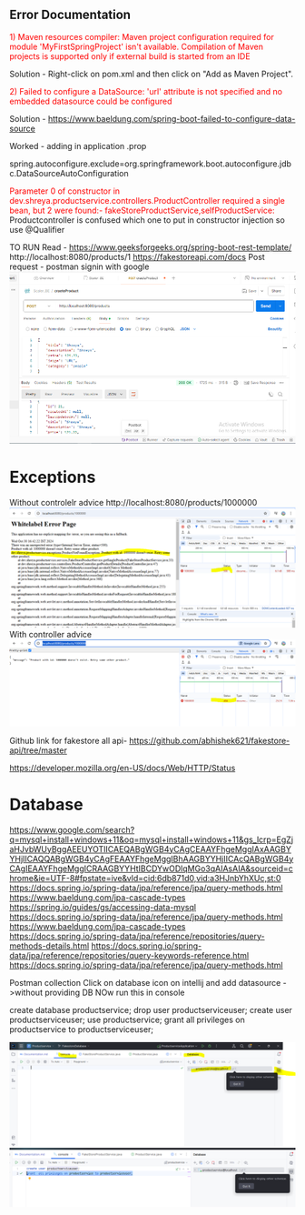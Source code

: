 ## Error Documentation
<font color="red">1) Maven resources compiler: Maven project configuration required for module 'MyFirstSpringProject' isn't available. Compilation of Maven projects is supported only if external build is started from an IDE</font>

Solution - Right-click on pom.xml and then click on "Add as Maven Project". 

<font color="red">2) Failed to configure a DataSource: 'url' attribute is not specified and no embedded datasource could be configured </font>

Solution - https://www.baeldung.com/spring-boot-failed-to-configure-data-source

Worked - adding in application .prop

spring.autoconfigure.exclude=org.springframework.boot.autoconfigure.jdbc.DataSourceAutoConfiguration

<font color="red"> Parameter 0 of constructor in dev.shreya.productservice.controllers.ProductController required a single bean, but 2 were found:- fakeStoreProductService,selfProductService:</font>
Productcontroller is confused which one to put in constructor injection so use @Qualifier


TO RUN
Read - https://www.geeksforgeeks.org/spring-boot-rest-template/
http://localhost:8080/products/1
https://fakestoreapi.com/docs
Post request - postman signin with google
![img.png](img.png)

# Exceptions
 Without controlelr advice
 http://localhost:8080/products/1000000
![img_1.png](img_1.png)
With controller advice
![img_2.png](img_2.png)

Github link for fakestore all api-
https://github.com/abhishek621/fakestore-api/tree/master

https://developer.mozilla.org/en-US/docs/Web/HTTP/Status


# Database
https://www.google.com/search?q=mysql+install+windows+11&oq=mysql+install+windows+11&gs_lcrp=EgZjaHJvbWUyBggAEEUYOTIICAEQABgWGB4yCAgCEAAYFhgeMggIAxAAGBYYHjIICAQQABgWGB4yCAgFEAAYFhgeMggIBhAAGBYYHjIICAcQABgWGB4yCAgIEAAYFhgeMggICRAAGBYYHtIBCDYwODlqMGo3qAIAsAIA&sourceid=chrome&ie=UTF-8#fpstate=ive&vld=cid:6db871d0,vid:a3HJnbYhXUc,st:0
https://docs.spring.io/spring-data/jpa/reference/jpa/query-methods.html
https://www.baeldung.com/jpa-cascade-types
https://spring.io/guides/gs/accessing-data-mysql
https://docs.spring.io/spring-data/jpa/reference/jpa/query-methods.html
https://www.baeldung.com/jpa-cascade-types
https://docs.spring.io/spring-data/jpa/reference/repositories/query-methods-details.html
https://docs.spring.io/spring-data/jpa/reference/repositories/query-keywords-reference.html
https://docs.spring.io/spring-data/jpa/reference/jpa/query-methods.html

Postman collection 
Click on database icon on intellij and add datasource ->without providing DB
NOw run this in console

create database productservice;
drop user productserviceuser;
create  user productserviceuser;
use productservice;
grant all privileges on productservice to productserviceuser;

![img_3.png](img_3.png)
![img_4.png](img_4.png)
